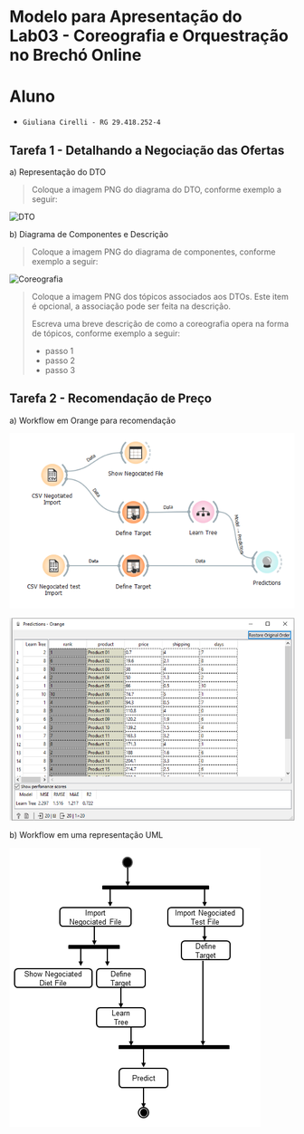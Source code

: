 # Modelo para Apresentação do Lab03 - Coreografia e Orquestração no Brechó Online


# Aluno
* `Giuliana Cirelli - RG 29.418.252-4`

## Tarefa 1 - Detalhando a Negociação das Ofertas

a) Representação do DTO

> Coloque a imagem PNG do diagrama do DTO, conforme exemplo a seguir:
>
![DTO](images/dto.png)

b) Diagrama de Componentes e Descrição

> Coloque a imagem PNG do diagrama de componentes, conforme exemplo a seguir:
>
![Coreografia](images/coreografia.png)
>
> Coloque a imagem PNG dos tópicos associados aos DTOs. Este item é opcional, a associação pode ser feita na descrição.
>
> Escreva uma breve descrição de como a coreografia opera na forma de tópicos, conforme exemplo a seguir:
>
> * passo 1
> * passo 2
> * passo 3

## Tarefa 2 - Recomendação de Preço

a) Workflow em Orange para recomendação

![Workflow Orange](workflows/lab03-orange.png)


![Workflow Orange](workflows/lab03-prediction.png)


b) Workflow em uma representação UML


![Workflow UML](workflows/workflowUML.png)
